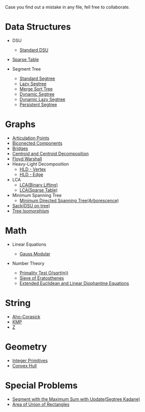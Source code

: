 Case you find out a mistake in any file, fell free to collaborate.

# Data Structures

- DSU 
    - [Standard DSU](https://github.com/PauloRobertoPC/Library/blob/master/Data%20Structures/DSU.cpp)

- [Sparse Table](https://github.com/PauloRobertoPC/Library/blob/master/Data%20Structures/SparseRMQ.cpp)

- Segment Tree
   - [Standard Segtree](https://github.com/PauloRobertoPC/Library/blob/master/Data%20Structures/Segtree.cpp)
   - [Lazy Segtree](https://github.com/PauloRobertoPC/Library/blob/master/Data%20Structures/SegtreeLazy.cpp)
   - [Merge Sort Tree](https://github.com/PauloRobertoPC/Library/blob/master/Data%20Structures/MergeSortTree.cpp)
   - [Dynamic Segtree](https://github.com/PauloRobertoPC/Library/blob/master/Data%20Structures/DynamicSeg.cpp)
   - [Dynamic Lazy Segtree](https://github.com/PauloRobertoPC/Library/blob/master/Data%20Structures/DynamicLazySeg.cpp)
   - [Persistent Segtree](https://github.com/PauloRobertoPC/Library/blob/master/Data%20Structures/PersistentSegtree.cpp)

# Graphs

- [Articulation Points](https://github.com/PauloRobertoPC/Library/blob/master/Graph/Articulation_Points.cpp)
- [Biconected Components](https://github.com/PauloRobertoPC/Library/blob/master/Graph/Biconected_Components.cpp)
- [Bridges](https://github.com/PauloRobertoPC/Library/blob/master/Graph/Bridge.cpp)
- [Centroid and Centroid Decomposition](https://github.com/PauloRobertoPC/Library/blob/master/Graph/centroid.cpp)
- [Floyd Warshall](https://github.com/PauloRobertoPC/Library/blob/master/Graph/FloydWarshall.cpp)
- Heavy-Light Decomposition
   - [HLD - Vertex](https://github.com/PauloRobertoPC/Library/blob/master/Graph/hld_vertex.cpp)
   - [HLD - Edge](https://github.com/PauloRobertoPC/Library/blob/master/Graph/hld_edge.cpp)
- LCA
    - [LCA(Binary Lifting)](https://github.com/PauloRobertoPC/Library/blob/master/Graph/LCABinaryLift.cpp)
    - [LCA(Sparse Table)](https://github.com/PauloRobertoPC/Library/blob/master/Graph/LCASparseTable.cpp)
- Minimum Spanning Tree
    - [Minimum Directed Spanning Tree(Arborescence)](https://github.com/PauloRobertoPC/Library/blob/master/Graph/MDST.cpp)
- [Sack(DSU on tree)](https://github.com/PauloRobertoPC/Library/blob/master/Graph/sack.cpp)
- [Tree Isomorphism](https://github.com/PauloRobertoPC/Library/blob/master/Graph/tree_iso.cpp)

# Math

- Linear Equations
    - [Gauss Modular](https://github.com/PauloRobertoPC/Library/blob/master/Math/gauss_mod.cpp)

- Number Theory
   - [Primality Test O(sqrt(n))](https://github.com/PauloRobertoPC/Library/blob/master/Math/isPrime.cpp)
   - [Sieve of Eratosthenes](https://github.com/PauloRobertoPC/Library/blob/master/Math/sieve.cpp)
   - [Extended Euclidean and Linear Diophantine Equations](https://github.com/PauloRobertoPC/Library/blob/master/Math/diophantine.cpp)

# String

- [Aho-Corasick](https://github.com/PauloRobertoPC/Library/blob/master/String/Aho_Corasick.cpp)
- [KMP](https://github.com/PauloRobertoPC/Library/blob/master/String/KMP.cpp)
- [Z](https://github.com/PauloRobertoPC/Library/blob/master/String/Z.cpp)

# Geometry

- [Integer Primitives](https://github.com/PauloRobertoPC/Library/blob/master/Geometry/geometry_int.cpp)
- [Convex Hull](https://github.com/PauloRobertoPC/Library/blob/master/Geometry/convex_hull.cpp)

# Special Problems

- [Segment with the Maximum Sum with Update(Segtree Kadane)](https://github.com/PauloRobertoPC/Library/blob/master/Special%20Problems/SegKadane.cpp)
- [Area of Union of Rectangles](https://github.com/PauloRobertoPC/Library/blob/master/Special%20Problems/RectangleUnion.cpp)
